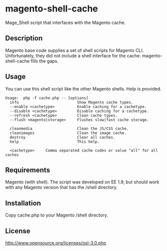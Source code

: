 magento-shell-cache
===================

Mage_Shell script that interfaces with the Magento cache.


Description
-------------------

Magento base code supplies a set of shell scripts for Magento CLI. Unfortunately, they did not include a shell interface
 for the cache.  magento-shell-cache fills the gaps.


Usage
-------------------

You can use this shell script like the other Magento shells. Help is provided.

    Usage:  php -f cache.php -- [options]
      info                          Show Magento cache types.
      --enable <cachetype>          Enable caching for a cachetype.
      --disable <cachetype>         Disable caching for a cachetype.
      --refresh <cachetype>         Clean cache types.
      --flush <magento|storage>     Flushes slow|fast cache storage.

      cleanmedia                    Clean the JS/CSS cache.
      cleanimages                   Clean the image cache.
      destroy                       Clear all caches.
      help                          This help.

      <cachetype>     Comma separated cache codes or value "all" for all caches
    

Requirements
-------------------

Magento (with shell). The script was developed on EE 1.9, but should work with any Magento version that has the /shell
directory.


Installation
--------------------

Copy cache.php to your Magento /shell directory.


License
-------------------
http://www.opensource.org/licenses/osl-3.0.php

